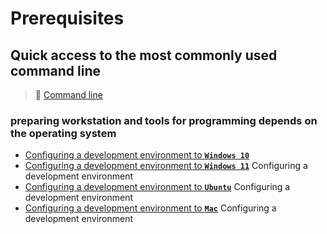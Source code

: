 # Prerequisites

## Quick access to the most commonly used command line

>📌 [Command line](./Most-used-command-line)

### preparing workstation and tools for programming depends on the operating system

- [Configuring a development environment to **`Windows 10`**](./Windows-10)
- [Configuring a development environment to **`Windows 11`**](./Windows-11) Configuring a development environment
- [Configuring a development environment to **`Ubuntu`**](./Ubuntu/README.md) Configuring a development environment
- [Configuring a development environment to **`Mac`**](./Mac/README.md) Configuring a development environment  
